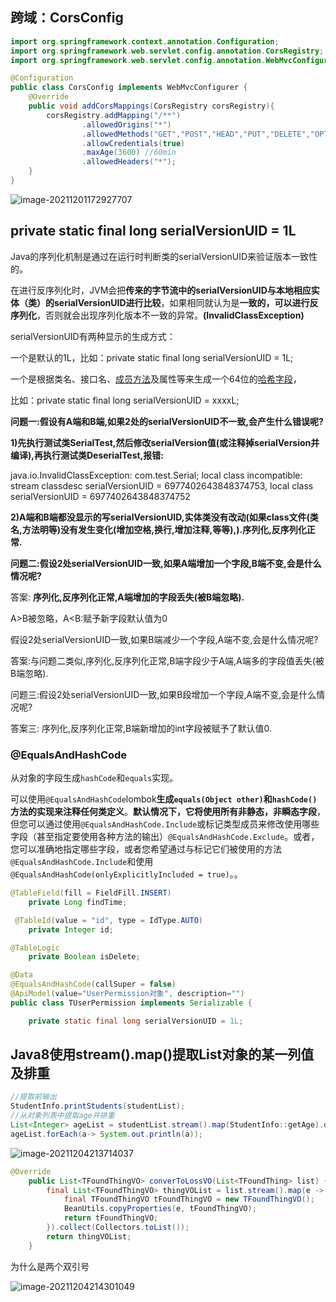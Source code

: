 ## 跨域：CorsConfig

```java
import org.springframework.context.annotation.Configuration;
import org.springframework.web.servlet.config.annotation.CorsRegistry;
import org.springframework.web.servlet.config.annotation.WebMvcConfigurer;

@Configuration
public class CorsConfig implements WebMvcConfigurer {
    @Override
    public void addCorsMappings(CorsRegistry corsRegistry){
        corsRegistry.addMapping("/**")
                .allowedOrigins("*")
                .allowedMethods("GET","POST","HEAD","PUT","DELETE","OPTIONS")
                .allowCredentials(true)
                .maxAge(3600) //60min
                .allowedHeaders("*");
    }
}
```

![image-20211201172927707](C:\Users\86159\AppData\Roaming\Typora\typora-user-images\image-20211201172927707.png)



## private static final long serialVersionUID = 1L

Java的序列化机制是通过在运行时判断类的serialVersionUID来验证版本一致性的。

在进行反序列化时，JVM会把**传来的字节流中的serialVersionUID与本地相应实体（类）的serialVersionUID进行比较**，如果相同就认为是**一致的，可以进行反序列化**，否则就会出现序列化版本不一致的异常。**(InvalidClassException)**

serialVersionUID有两种显示的生成方式：       

 一个是默认的1L，比如：private static final long serialVersionUID = 1L;      

 一个是根据类名、接口名、[成员方法](https://www.zhihu.com/search?q=成员方法&search_source=Entity&hybrid_search_source=Entity&hybrid_search_extra={"sourceType"%3A"answer"%2C"sourceId"%3A117314768})及属性等来生成一个64位的[哈希字段](https://www.zhihu.com/search?q=哈希字段&search_source=Entity&hybrid_search_source=Entity&hybrid_search_extra={"sourceType"%3A"answer"%2C"sourceId"%3A117314768})，

比如：private static final   long  serialVersionUID = xxxxL;

**问题一:假设有A端和B端,如果2处的serialVersionUID不一致,会产生什么错误呢?**

**1)先执行测试类SerialTest,然后修改serialVersion值(或注释掉serialVersion并编译),再执行测试类DeserialTest,报错:**

java.io.InvalidClassException: com.test.Serial; local class incompatible: stream classdesc serialVersionUID = 6977402643848374753, local class serialVersionUID = 6977402643848374752

**2)A端和B端都没显示的写serialVersionUID,实体类没有改动(如果class文件(类名,方法明等)没有发生变化(增加空格,换行,增加注释,等等),).序列化,反序列化正常.**

**问题二:假设2处serialVersionUID一致,如果A端增加一个字段,B端不变,会是什么情况呢?**

答案: **序列化,反序列化正常,A端增加的字段丢失(被B端忽略).**

A>B被忽略，A<B:赋予新字段默认值为0

假设2处serialVersionUID一致,如果B端减少一个字段,A端不变,会是什么情况呢?

答案:与问题二类似,序列化,反序列化正常,B端字段少于A端,A端多的字段值丢失(被B端忽略).

问题三:假设2处serialVersionUID一致,如果B段增加一个字段,A端不变,会是什么情况呢?

答案三: 序列化,反序列化正常,B端新增加的int字段被赋予了默认值0.



### @EqualsAndHashCode

从对象的字段生成`hashCode`和`equals`实现。

可以使用`@EqualsAndHashCode`lombok**生成`equals(Object other)`和`hashCode()`方法的实现来注释任何类定义**。**默认情况下，它将使用所有非静态，非瞬态字段**，但您可以通过使用`@EqualsAndHashCode.Include`或标记类型成员来修改使用哪些字段（甚至指定要使用各种方法的输出）`@EqualsAndHashCode.Exclude`。或者，您可以准确地指定哪些字段，或者您希望通过与标记它们被使用的方法`@EqualsAndHashCode.Include`和使用`@EqualsAndHashCode(onlyExplicitlyIncluded = true)`。。



```java
@TableField(fill = FieldFill.INSERT)
    private Long findTime;
```



```java
 @TableId(value = "id", type = IdType.AUTO)
    private Integer id;
```



```java
@TableLogic
    private Boolean isDelete;
```



```java
@Data
@EqualsAndHashCode(callSuper = false)
@ApiModel(value="UserPermission对象", description="")
public class TUserPermission implements Serializable {

    private static final long serialVersionUID = 1L;
```



## Java8使用stream().map()提取List对象的某一列值及排重

```java
//提取前输出
StudentInfo.printStudents(studentList);
//从对象列表中提取age并排重
List<Integer> ageList = studentList.stream().map(StudentInfo::getAge).distinct().collect(Collectors.toList());
ageList.forEach(a-> System.out.println(a));
```

![image-20211204213714037](C:\Users\86159\AppData\Roaming\Typora\typora-user-images\image-20211204213714037.png)



```java
@Override
    public List<TFoundThingVO> converToLossVO(List<TFoundThing> list) {
        final List<TFoundThingVO> thingVOList = list.stream().map(e -> {
            final TFoundThingVO tFoundThingVO = new TFoundThingVO();
            BeanUtils.copyProperties(e, tFoundThingVO);
            return tFoundThingVO;
        }).collect(Collectors.toList());
        return thingVOList;
    }
```

为什么是两个双引号

![image-20211204214301049](C:\Users\86159\AppData\Roaming\Typora\typora-user-images\image-20211204214301049.png)
